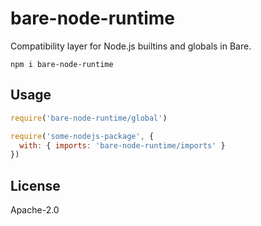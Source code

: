 # bare-node-runtime

Compatibility layer for Node.js builtins and globals in Bare.

```
npm i bare-node-runtime
```

## Usage

```js
require('bare-node-runtime/global')

require('some-nodejs-package', {
  with: { imports: 'bare-node-runtime/imports' }
})
```

## License

Apache-2.0
